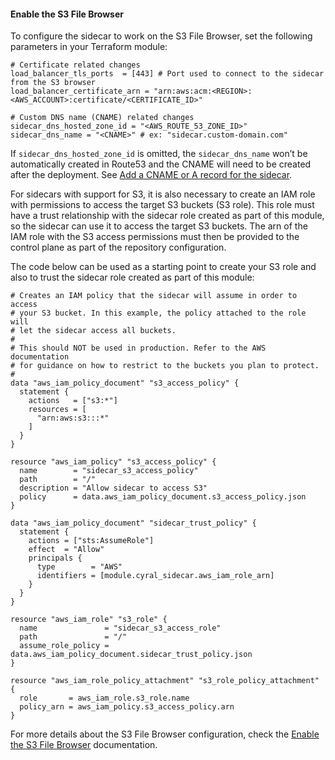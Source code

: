 #### Enable the S3 File Browser

To configure the sidecar to work on the S3 File Browser, set the following parameters in your Terraform module:

  ```
  # Certificate related changes
  load_balancer_tls_ports  = [443] # Port used to connect to the sidecar from the S3 browser
  load_balancer_certificate_arn = "arn:aws:acm:<REGION>:<AWS_ACCOUNT>:certificate/<CERTIFICATE_ID>"
  
  # Custom DNS name (CNAME) related changes
  sidecar_dns_hosted_zone_id = "<AWS_ROUTE_53_ZONE_ID>"
  sidecar_dns_name = "<CNAME>" # ex: "sidecar.custom-domain.com"
  ```

If `sidecar_dns_hosted_zone_id` is omitted, the `sidecar_dns_name` won’t
be automatically created in Route53 and the CNAME will need to be
created after the deployment. See [Add a CNAME or A record for
the sidecar](https://cyral.com/docs/sidecars/manage/alias).

For sidecars with support for S3, it is also necessary to create an IAM
role with permissions to access the target S3 buckets (S3 role). This role must
have a trust relationship with the sidecar role created as part of this module,
so the sidecar can use it to access the target S3 buckets. The arn of the IAM
role with the S3 access permissions must then be provided to the 
control plane as part of the repository configuration.

The code below can be used as a starting point to
create your S3 role and also to trust the sidecar role created as part
of this module:

```hcl
# Creates an IAM policy that the sidecar will assume in order to access
# your S3 bucket. In this example, the policy attached to the role will
# let the sidecar access all buckets.
#
# This should NOT be used in production. Refer to the AWS documentation
# for guidance on how to restrict to the buckets you plan to protect.
#
data "aws_iam_policy_document" "s3_access_policy" {
  statement {
    actions   = ["s3:*"]
    resources = [
      "arn:aws:s3:::*"
    ]
  }
}

resource "aws_iam_policy" "s3_access_policy" {
  name        = "sidecar_s3_access_policy"
  path        = "/"
  description = "Allow sidecar to access S3"
  policy      = data.aws_iam_policy_document.s3_access_policy.json
}

data "aws_iam_policy_document" "sidecar_trust_policy" {
  statement {
    actions = ["sts:AssumeRole"]
    effect  = "Allow"
    principals {
      type        = "AWS"
      identifiers = [module.cyral_sidecar.aws_iam_role_arn]
    }
  }
}

resource "aws_iam_role" "s3_role" {
  name               = "sidecar_s3_access_role"
  path               = "/"
  assume_role_policy = data.aws_iam_policy_document.sidecar_trust_policy.json
}

resource "aws_iam_role_policy_attachment" "s3_role_policy_attachment" {
  role       = aws_iam_role.s3_role.name
  policy_arn = aws_iam_policy.s3_access_policy.arn
}
```

For more details about the S3 File Browser configuration, check the 
[Enable the S3 File Browser](https://cyral.com/docs/how-to/enable-s3-browser) 
documentation.
